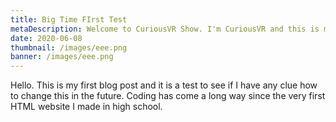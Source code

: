```yaml
---
title: Big Time FIrst Test
metaDescription: Welcome to CuriousVR Show. I'm CuriousVR and this is my show.
date: 2020-06-08
thumbnail: /images/eee.png
banner: /images/eee.png
---
```


Hello. This is my first blog post and it is a test to see if I have any clue how to change this in the future. Coding has come a long way since the very first HTML website I made in high school.